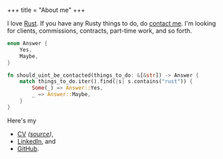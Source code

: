 +++
title = "About me"
+++

I love [Rust](https://rust-lang.org/). If you have any Rusty things to do,
do [contact me](mailto:uint@lavabit.com). I'm looking for clients, commissions,
contracts, part-time work, and so forth.

```rs
enum Answer {
    Yes,
    Maybe,
}

fn should_uint_be_contacted(things_to_do: &[&str]) -> Answer {
    match things_to_do.iter().find(|s| s.contains("rust")) {
        Some(_) => Answer::Yes,
        _ => Answer::Maybe,
    }
}
```

Here's my
* [CV](https://github.com/uint/cv/releases/download/latest/cv.pdf) *([source](https://github.com/uint/cv))*,
* [LinkedIn](https://www.linkedin.com/in/tomasz-kurcz-a20828164/), and
* [GitHub](https://github.com/uint).
